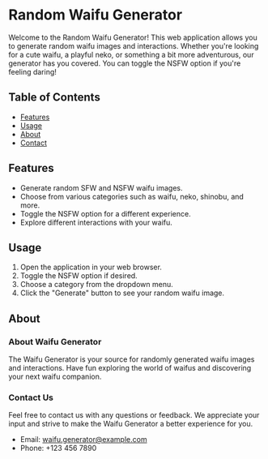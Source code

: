 # Random Waifu Generator

Welcome to the Random Waifu Generator! This web application allows you to generate random waifu images and interactions. Whether you're looking for a cute waifu, a playful neko, or something a bit more adventurous, our generator has you covered. You can toggle the NSFW option if you're feeling daring!

## Table of Contents

- [Features](#features)
- [Usage](#usage)
- [About](#about)
- [Contact](#contact)

## Features

- Generate random SFW and NSFW waifu images.
- Choose from various categories such as waifu, neko, shinobu, and more.
- Toggle the NSFW option for a different experience.
- Explore different interactions with your waifu.

## Usage

1. Open the application in your web browser.
2. Toggle the NSFW option if desired.
3. Choose a category from the dropdown menu.
4. Click the "Generate" button to see your random waifu image.

## About

### About Waifu Generator

The Waifu Generator is your source for randomly generated waifu images and interactions. Have fun exploring the world of waifus and discovering your next waifu companion.

### Contact Us

Feel free to contact us with any questions or feedback. We appreciate your input and strive to make the Waifu Generator a better experience for you.

- Email: waifu.generator@example.com
- Phone: +123 456 7890


